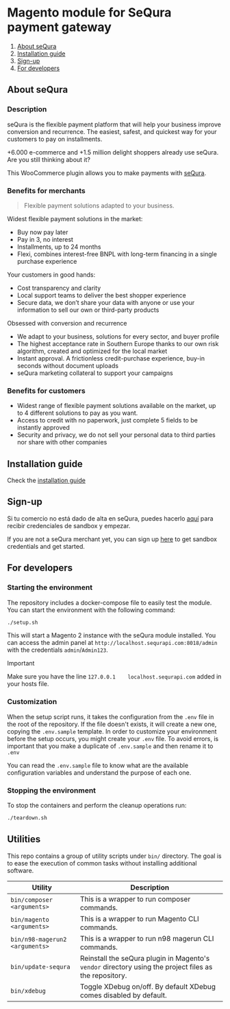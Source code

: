 # Magento module for SeQura payment gateway

1. [About seQura](#about-sequra)
2. [Installation guide](https://sequra.atlassian.net/wiki/spaces/DOC/pages/1377304583/MAGENTO+2)
3. [Sign-up](#sign-up)
4. [For developers](#for-developers)

## About seQura
### Description

seQura is the flexible payment platform that will help your business improve conversion and recurrence. 
The easiest, safest, and quickest way for your customers to pay on installments.

+6.000 e-commerce and +1.5 million delight shoppers already use seQura. Are you still thinking about it?

This WooCommerce plugin allows you to make payments with [seQura](https://sequra.es).

### Benefits for merchants

> Flexible payment solutions adapted to your business.

Widest flexible payment solutions in the market:

* Buy now pay later 
* Pay in 3, no interest
* Installments, up to 24 months
* Flexi, combines interest-free BNPL with long-term financing in a single purchase experience

Your customers in good hands:

* Cost transparency and clarity
* Local support teams to deliver the best shopper experience
* Secure data, we don’t share your data with anyone or use your information to sell our own or third-party products 


Obsessed with conversion and recurrence

* We adapt to your business, solutions for every sector, and buyer profile
* The highest acceptance rate in Southern Europe thanks to our own risk algorithm, created and optimized for the local market
* Instant approval. A frictionless credit-purchase experience, buy-in seconds without document uploads
* seQura marketing collateral to support your campaigns

### Benefits for customers

* Widest range of flexible payment solutions available on the market, up to 4 different solutions to pay as you want.
* Access to credit with no paperwork, just complete 5 fields to be instantly approved
* Security and privacy, we do not sell your personal data to third parties nor share with other companies

## Installation guide

Check the [installation guide](https://sequra.atlassian.net/wiki/spaces/DOC/pages/1377304583/MAGENTO+2)

## Sign-up

Si tu comercio no está dado de alta en seQura, puedes hacerlo [aquí](https://sqra.es/signupmes) para recibir credenciales de sandbox y empezar.

If you are not a seQura merchant yet, you can sign up [here](https://sqra.es/signupmen) to get sandbox credentials and get started.

## For developers

### Starting the environment

The repository includes a docker-compose file to easily test the module. You can start the environment with the following command:

```bash
./setup.sh
```

This will start a Magento 2 instance with the seQura module installed. You can access the admin panel at `http://localhost.sequrapi.com:8018/admin` with the credentials `admin`/`Admin123`.

> [!IMPORTANT]  
> Make sure you have the line `127.0.0.1	localhost.sequrapi.com` added in your hosts file.

### Customization

When the setup script runs, it takes the configuration from the `.env` file in the root of the repository. If the file doesn't exists, it will create a new one, copying the `.env.sample` template. In order to customize your environment before the setup occurs, you might create your `.env` file. To avoid errors, is important that you make a duplicate of `.env.sample` and then rename it to `.env`

You can read the `.env.sample` file to know what are the available configuration variables and understand the purpose of each one.

### Stopping the environment

To stop the containers and perform the cleanup operations run:

```bash
./teardown.sh
```

## Utilities

This repo contains a group of utility scripts under `bin/` directory. The goal is to ease the execution of common tasks without installing additional software.

| Utility | Description |
| -------- | ------------------------------------------------------------------ |
| `bin/composer <arguments>` | This is a wrapper to run composer commands. |
| `bin/magento <arguments>` | This is a wrapper to run Magento CLI commands. |
| `bin/n98-magerun2 <arguments>` | This is a wrapper to run n98 magerun CLI commands. |
| `bin/update-sequra` | Reinstall the seQura plugin in Magento's `vendor` directory using the project files as the repository. |
| `bin/xdebug` | Toggle XDebug on/off. By default XDebug comes disabled by default. |
